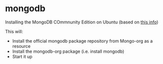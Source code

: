 # mongodb

Installing the MongoDB COmmnunity Edition on Ubuntu
(based on [this info](https://docs.mongodb.com/manual/tutorial/install-mongodb-on-ubuntu/))

This will:

* Install the official mongodb package repository from Mongo-org as a resource
* Install the mongodb-org package (i.e. install mongodb)
* Start it up
